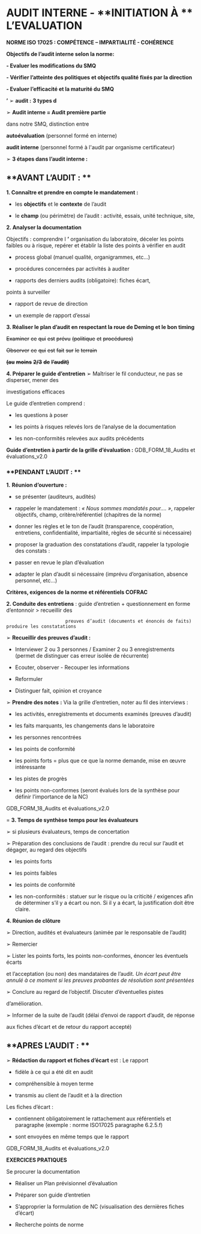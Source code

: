 # **AUDIT INTERNE** **-** **INITIATION À ** **L’EVALUATION**

**NORME ISO 17025 : COMPÉTENCE – IMPARTIALITÉ - COHÉRENCE**

**Objectifs de l’audit interne selon la norme:**

**- Evaluer les modifications du SMQ**

**- Vérifier l’atteinte des politiques et objectifs qualité fixés par la direction**

**- Evaluer l’efficacité et la maturité du SMQ**

**’**
➢ **audit :**
**3 types d**

➢
**Audit interne = Audit première partie**

dans notre SMQ, distinction entre

**autoévaluation** (personnel formé en interne)

**audit interne** (personnel formé à l'audit par organisme
certificateur)

➢ **3 étapes dans l’audit interne :**

## **AVANT L’AUDIT : **

**1. Connaître et prendre en compte le mandatement :**

  - les **objectifs** et le **contexte** de l’audit

  - le **champ** (ou périmètre) de l’audit : activité, essais, unité technique, site,

**2. Analyser la documentation**

Objectifs : comprendre l **’** organisation du laboratoire, déceler les
points faibles ou à risque, repérer et établir la liste des points à
vérifier en audit

  - process global (manuel qualité, organigrammes, etc...)

  - procédures concernées par activités à auditer

  - rapports des derniers audits (obligatoire): fiches écart,

points à surveiller

  - rapport de revue de direction

  - un exemple de rapport d’essai

**3. Réaliser le plan d’audit en respectant la roue de Deming et le bon timing**

  ~~Examiner~~ ~~ce~~ ~~qui~~ ~~est~~ ~~prévu~~ ~~(politique~~ ~~et~~ ~~procédures)~~

  ~~Observer~~ ~~ce~~ ~~qui~~ ~~est~~ ~~fait~~ ~~sur~~ ~~le~~ ~~terrain~~

~~**(au**~~ ~~**moins**~~ ~~**2/3**~~ ~~**de**~~ ~~**l’audit)**~~

**4. Préparer le guide d’entretien**
➢ Maîtriser le fil conducteur, ne pas se disperser, mener des

investigations efficaces

Le guide d’entretien comprend :

  - les questions à poser

  - les points à risques relevés lors de l’analyse de la
documentation

  - les non-conformités relevées aux audits précédents

**Guide d’entretien à partir de la grille d’évaluation :**
GDB_FORM_18_Audits et évaluations_v2.0

### **PENDANT L’AUDIT : **

**1.** **Réunion d’ouverture :**

  - se présenter (auditeurs, audités)

  - rappeler le mandatement : _« Nous sommes mandatés pour…. »_, rappeler
objectifs, champ, critère/référentiel (chapitres de la norme)

  - donner les règles et le ton de l’audit (transparence, coopération, entretiens,
confidentialité, impartialité, règles de sécurité si nécessaire)

  - proposer la graduation des constatations d’audit, rappeler la typologie des
constats :

  - passer en revue le plan d’évaluation

  - adapter le plan d’audit si nécessaire (imprévu d’organisation, absence
personnel, etc…)

**Critères, exigences de la norme et référentiels COFRAC**






**2. Conduite des entretiens** :
guide d’entretien + questionnement en forme d’entonnoir > recueillir des

                          preuves d’audit (documents et énoncés de faits) produire les constatations

➢ **Recueillir des preuves d’audit :**

  - Interviewer 2 ou 3 personnes / Examiner 2 ou 3 enregistrements
(permet de distinguer cas erreur isolée de récurrente)

  - Ecouter, observer - Recouper les informations

  - Reformuler

  - Distinguer fait, opinion et croyance


➢ **Prendre des notes** **:**
Via la grille d’entretien, noter au fil des interviews :

  - les activités, enregistrements et
documents examinés (preuves d’audit)

  - les faits marquants, les changements dans le laboratoire

  - les personnes rencontrées

  - les points de conformité

  - les points forts = plus que ce que la norme demande, mise en
œuvre intéressante

  - les pistes de progrès

  - les points non-conformes (seront évalués lors de la synthèse
pour définir l’importance de la NC)

GDB_FORM_18_Audits et évaluations_v2.0

=
**3. Temps de synthèse** **temps pour les évaluateurs**

➢ si plusieurs évaluateurs, temps de concertation

➢ Préparation des conclusions de l’audit :
prendre du recul sur l’audit et dégager, au regard des objectifs

   - les points forts

   - les points faibles

   - les points de conformité

   - les non-conformités : statuer sur le risque ou
la criticité / exigences afin de déterminer s’il y a écart
ou non. Si il y a écart, la justification doit être claire.

**4. Réunion de clôture**

➢ Direction, audités et évaluateurs (animée par le responsable de l’audit)

➢ Remercier

➢ Lister les points forts, les points non-conformes, énoncer les éventuels écarts

et l’acceptation (ou non) des mandataires de l’audit. _Un écart peut être_
_annulé à ce moment si les preuves probantes de résolution sont présentées_

➢ Conclure au regard de l’objectif. Discuter d’éventuelles pistes

d’amélioration.

➢ Informer de la suite de l’audit (délai d’envoi de rapport d’audit, de réponse

aux fiches d’écart et de retour du rapport accepté)

## **APRES L’AUDIT : **

➢ **Rédaction du rapport et fiches d’écart**
est :
Le rapport

  - fidèle à ce qui a été dit en audit

 - compréhensible à moyen terme

  - transmis au client de l’audit et à la direction

Les fiches d’écart :

  - contiennent obligatoirement le rattachement aux
référentiels et paragraphe (exemple : norme ISO17025
paragraphe 6.2.5.f)

 - sont envoyées en même temps que le rapport

GDB_FORM_18_Audits et évaluations_v2.0

**EXERCICES PRATIQUES**

Se procurer la documentation

- Réaliser un Plan prévisionnel d’évaluation

- Préparer son guide d’entretien

- S’approprier la formulation de NC (visualisation des dernières fiches
d’écart)

- Recherche points de norme


